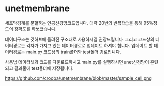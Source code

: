# unetmembrane

세포막경계를 분할하는 인공신경망코드입니다.
대략 20번의 반복학습을 통해 95%정도의 정확도를 확보했습니다.

데이터구조는 깃허브에 올려진 구조대로 사용하시길 권장드립니다.
그리고 코드상의 데이터경로는 각자가 가지고 있는 데이터경로로 업데이트 하셔야 합니다.
업데이트 할 데이터경로는 main.py 코드상의 train폴더와 test폴더 경로입니다.

사용법
데이터셋과 코드를 다운로드하시고 main.py를 실행하시면 unet신경망이 훈련되고 결과물에 test폴더에 저장됩니다.

https://github.com/crooba/unetmembrane/blob/master/sample_cell.png
